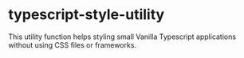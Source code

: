 # typescript-style-utility

This utility function helps styling small Vanilla Typescript applications without using CSS files or frameworks.
